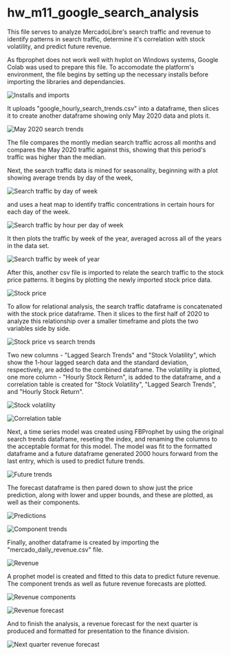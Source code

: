 # hw_m11_google_search_analysis

This file serves to analyze MercadoLibre's search traffic and revenue to identify patterns in search traffic, determine it's correlation with stock volatility, and predict future revenue.

As fbprophet does not work well with hvplot on Windows systems, Google Colab was used to prepare this file. To accomodate the platform's environment, the file begins by setting up the necessary installs before importing the libraries and dependancies.

![Installs and imports](/Images/1.PNG)

It uploads "google_hourly_search_trends.csv" into a dataframe, then slices it to create another dataframe showing only May 2020 data and plots it.

![May 2020 search trends](/Images/2.PNG)

The file compares the montly median search traffic across all months and compares the May 2020 traffic against this, showing that this period's traffic was higher than the median.

Next, the search traffic data is mined for seasonality, beginning with a plot showing average trends by day of the week,

![Search traffic by day of week](/Images/3.PNG)

and uses a heat map to identify traffic concentrations in certain hours for each day of the week.

![Search traffic by hour per day of week](/Images/4.PNG)

It then plots the traffic by week of the year, averaged across all of the years in the data set.

![Search traffic by week of year](/Images/5.PNG)

After this, another csv file is imported to relate the search traffic to the stock price patterns. It begins by plotting the newly imported stock price data.

![Stock price](/Images/6.PNG)

To allow for relational analysis, the search traffic dataframe is concatenated with the stock price dataframe. Then it slices to the first half of 2020 to analyze this relationship over a smaller timeframe and plots the two variables side by side.

![Stock price vs search trends](/Images/7.PNG)

Two new columns - "Lagged Search Trends" and "Stock Volatility", which show the 1-hour lagged search data and the standard deviation, respectively, are added to the combined dataframe. The volatility is plotted, one more column - "Hourly Stock Return", is added to the dataframe, and a correlation table is created for "Stock Volatility", "Lagged Search Trends", and "Hourly Stock Return".

![Stock volatility](/Images/8.PNG)

![Correlation table](/Images/9.PNG)

Next, a time series model was created using FBProphet by using the original search trends dataframe, reseting the index, and renaming the columns to the acceptable format for this model. The model was fit to the formatted dataframe and a future dataframe generated 2000 hours forward from the last entry, which is used to predict future trends.

![Future trends](/Images/10.PNG)

The forecast dataframe is then pared down to show just the price prediction, along with lower and upper bounds, and these are plotted, as well as their components.

![Predictions](/Images/11.PNG)

![Component trends](/Images/12.PNG)

Finally, another dataframe is created by importing the "mercado_daily_revenue.csv" file.

![Revenue](/Images/13.PNG)

A prophet model is created and fitted to this data to predict future revenue. The component trends as well as future revenue forecasts are plotted.

![Revenue components](/Images/14.PNG)

![Revenue forecast](/Images/15.PNG)

And to finish the analysis, a revenue forecast for the next quarter is produced and formatted for presentation to the finance division.

![Next quarter revenue forecast](/Images/16.PNG)
